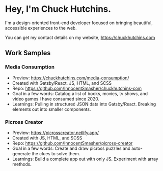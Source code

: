 # Hey, I'm Chuck Hutchins.
I'm a design-oriented front-end developer focused on bringing beautiful, accessible experiences to the web.

You can get my contact details on my website, https://chuckhutchins.com

## Work Samples
### Media Consumption
- Preview: https://chuckhutchins.com/media-consumption/
- Created with Gatsby/React, JS, HTML, and SCSS
- Repo: https://github.com/InnocentSmasher/chuckhutchins-com
- Goal in a few words: Catalog a list of books, movies, tv shows, and video games I have consumed since 2020.
- Learnings: Pulling in structured JSON data into Gatsby/React. Breaking elements out into smaller components.

### Picross Creator
- Preview: https://picrosscreator.netlify.app/
- Created with JS, HTML, and SCSS
- Repo: https://github.com/InnocentSmasher/picross-creator
- Goal in a few words: Create and draw picross puzzles and auto-generate the clues to solve them.
- Learnings: Build a complete app out with only JS. Experiment with array methods.
